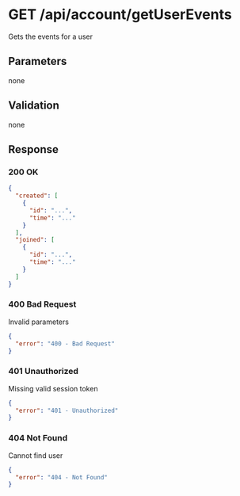 # GET /api/account/getUserEvents

Gets the events for a user

## Parameters

none

## Validation

none

## Response

### 200 OK

```json
{
  "created": [
    {
      "id": "...",
      "time": "..."
    }
  ],
  "joined": [
    {
      "id": "...",
      "time": "..."
    }
  ]
}
```

### 400 Bad Request

Invalid parameters

```json
{
  "error": "400 - Bad Request"
}
```

### 401 Unauthorized

Missing valid session token

```json
{
  "error": "401 - Unauthorized"
}
```

### 404 Not Found

Cannot find user

```json
{
  "error": "404 - Not Found"
}
```
